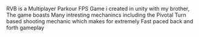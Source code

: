 RVB is a Multiplayer Parkour FPS Game i created in unity with my brother, The game boasts Many intresting mechanincs including the Pivotal Turn based shooting mechanic which makes for extremely Fast paced back and forth gameplay
